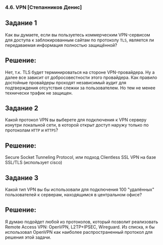 ### 4.6. VPN [Степанников Денис]
## Задание 1
Как вы думаете, если вы пользуетесь коммерческим VPN-сервисом для доступа к заблокированным сайтам по протоколу `TLS`, является ли передаваемая информация полностью защищённой?
 
## Решение:
Нет, т.к. TLS будет терминироваться на стороне VPN-провайдера. Ну а далее все зависит от добросовестности этого провайдера. Как правило достойные провайдеры проходят независимый аудит для подтверждения отсутствия слежки за пользователем. Но тем не менее технически трафик не защищен.


## Задание 2
Какой протокол VPN вы выберете для подключения к VPN серверу изнутри локальной сети, в которой открыт доступ наружу только по протоколам `HTTP` и `HTTPS`?

## Решение:
Secure Socket Tunneling Protocol, или подход Clientless SSL VPN на базе SSL/TLS (использует cisco)


## Задание 3
Какой тип VPN вы бы использовали для подключения 100 "удалённых" пользователей к серверам, находящимся в центральном офисе?

## Решение:
Я думаю подойдет любой из протоколов, который позволит реализовать Remote Access VPN: OpenVPN, L2TP+IPSEC, Wireguard. Из списка, я бы использовал OpenVPN как наиболее распространенный протокол для решения этой задачи.
